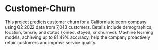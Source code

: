 # Customer-Churn
This project predicts customer churn for a California telecom company using Q2 2022 data from 7,043 customers. Details include demographics, location, tenure, and status (joined, stayed, or churned). Machine learning models, achieving up to 81.49% accuracy, help the company proactively retain customers and improve service quality.

